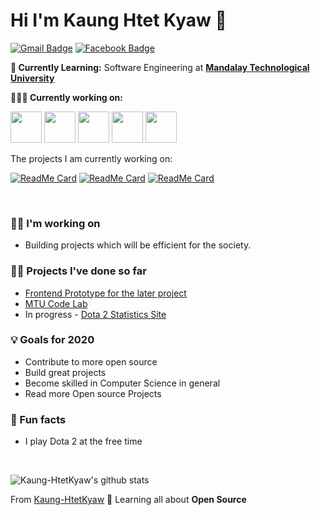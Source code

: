 # Hi I'm Kaung Htet Kyaw 👋

[![Gmail Badge](https://img.shields.io/badge/-kaunghtetkyaw-c14438?style=flat&logo=Gmail&logoColor=white&link=mailto:kaunghtetkyaw02749@gmail.com)](mailto:kaunghtetkyaw02749@gmail.com)
[![Facebook Badge](https://img.shields.io/badge/-kaunghtetkyaw-%231877F2.svg?&style=flat-square&logo=facebook&logoColor=white&link=https://web.facebook.com/lulinoppakyaw.jgyi)](https://web.facebook.com/lulinoppakyaw.jgyi)


**💼 Currently Learning:** Software Engineering at <a href="https://www.mtu.edu.mm/" target="_blank"><b>Mandalay Technological University</b></a>

**👨🏻‍💻 Currently working on:** 

<code><a href="https://www.javascript.com/" target="_blank"><img height="50" src="https://upload.wikimedia.org/wikipedia/commons/thumb/9/99/Unofficial_JavaScript_logo_2.svg/1200px-Unofficial_JavaScript_logo_2.svg.png"></a></code>
<code><a href="https://vuejs.org/" target="_blank"><img height="50" src="https://vuejs.org/images/logo.png"></a></code>
<code><a href="https://nuxtjs.org/" target="_blank"><img height="50" src="https://avatars3.githubusercontent.com/u/23360933?s=280&v=4"></a></code>
<code><a href="https://nodejs.org/" target="_blank"><img height="50" src="https://upload.wikimedia.org/wikipedia/commons/d/d9/Node.js_logo.svg"></a></code>
<code><a href="https://expressjs.com/" target="_blank"><img height="50" src="https://expressjs.com/images/express-facebook-share.png"></a></code>



<div><p>The projects I am currently working on: </p></div>

[![ReadMe Card](https://github-readme-stats.vercel.app/api/pin/?username=Kaung-HtetKyaw&repo=MTU-Code-Lab)](https://github.com/Kaung-HtetKyaw/MTU-Code-Lab)
[![ReadMe Card](https://github-readme-stats.vercel.app/api/pin/?username=Kaung-HtetKyaw&repo=Techies-proto)](https://github.com/Kaung-HtetKyaw/Techies-proto)
[![ReadMe Card](https://github-readme-stats.vercel.app/api/pin/?username=Kaung-HtetKyaw&repo=MayHem)](https://github.com/Kaung-HtetKyaw/MayHem)

<br />

### 👩‍💻 I'm working on
- Building projects which will be efficient for the society. 

### 👩‍💻 Projects I've done so far
- [Frontend Prototype for the later project](https://mayhemd2-c8045.web.app/)
- [MTU Code Lab](https://mtucodelab.netlify.app/)
- In progress - [Dota 2 Statistics Site](https://mayhemd2.netlify.app/) 

### 💡 Goals for 2020
- Contribute to more open source
- Build great projects 
- Become skilled in Computer Science in general
- Read more Open source Projects

### 🌴 Fun facts
- I play Dota 2 at the free time

<br/>

![Kaung-HtetKyaw's github stats](https://github-readme-stats.vercel.app/api?username=Kaung-HtetKyaw&show_icons=true&line_height=30)


From [Kaung-HtetKyaw](https://github.com/Kaung-HtetKyaw)
🌱 Learning all about **Open Source**

